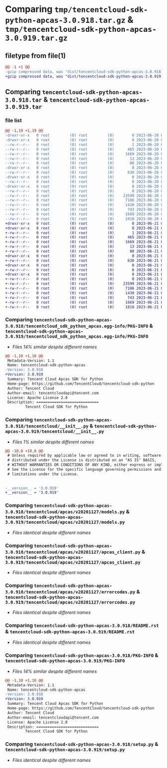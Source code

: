 # Comparing `tmp/tencentcloud-sdk-python-apcas-3.0.918.tar.gz` & `tmp/tencentcloud-sdk-python-apcas-3.0.919.tar.gz`

## filetype from file(1)

```diff
@@ -1 +1 @@
-gzip compressed data, was "dist/tencentcloud-sdk-python-apcas-3.0.918.tar", last modified: Tue Jun 20 02:32:29 2023, max compression
+gzip compressed data, was "dist/tencentcloud-sdk-python-apcas-3.0.919.tar", last modified: Wed Jun 21 00:16:52 2023, max compression
```

## Comparing `tencentcloud-sdk-python-apcas-3.0.918.tar` & `tencentcloud-sdk-python-apcas-3.0.919.tar`

### file list

```diff
@@ -1,19 +1,19 @@
-drwxr-xr-x   0 root         (0) root         (0)        0 2023-06-20 02:32:29.000000 tencentcloud-sdk-python-apcas-3.0.918/
-drwxr-xr-x   0 root         (0) root         (0)        0 2023-06-20 02:32:29.000000 tencentcloud-sdk-python-apcas-3.0.918/tencentcloud_sdk_python_apcas.egg-info/
--rw-r--r--   0 root         (0) root         (0)        1 2023-06-20 02:32:29.000000 tencentcloud-sdk-python-apcas-3.0.918/tencentcloud_sdk_python_apcas.egg-info/dependency_links.txt
--rw-r--r--   0 root         (0) root         (0)      465 2023-06-20 02:32:29.000000 tencentcloud-sdk-python-apcas-3.0.918/tencentcloud_sdk_python_apcas.egg-info/SOURCES.txt
--rw-r--r--   0 root         (0) root         (0)     1669 2023-06-20 02:32:29.000000 tencentcloud-sdk-python-apcas-3.0.918/tencentcloud_sdk_python_apcas.egg-info/PKG-INFO
--rw-r--r--   0 root         (0) root         (0)       13 2023-06-20 02:32:29.000000 tencentcloud-sdk-python-apcas-3.0.918/tencentcloud_sdk_python_apcas.egg-info/top_level.txt
--rw-r--r--   0 root         (0) root         (0)       88 2023-06-20 02:32:29.000000 tencentcloud-sdk-python-apcas-3.0.918/setup.cfg
-drwxr-xr-x   0 root         (0) root         (0)        0 2023-06-20 02:32:29.000000 tencentcloud-sdk-python-apcas-3.0.918/tencentcloud/
--rw-r--r--   0 root         (0) root         (0)      630 2023-06-20 02:32:29.000000 tencentcloud-sdk-python-apcas-3.0.918/tencentcloud/__init__.py
-drwxr-xr-x   0 root         (0) root         (0)        0 2023-06-20 02:32:29.000000 tencentcloud-sdk-python-apcas-3.0.918/tencentcloud/apcas/
--rw-r--r--   0 root         (0) root         (0)        0 2023-06-20 02:32:29.000000 tencentcloud-sdk-python-apcas-3.0.918/tencentcloud/apcas/__init__.py
-drwxr-xr-x   0 root         (0) root         (0)        0 2023-06-20 02:32:29.000000 tencentcloud-sdk-python-apcas-3.0.918/tencentcloud/apcas/v20201127/
--rw-r--r--   0 root         (0) root         (0)        0 2023-06-20 02:32:29.000000 tencentcloud-sdk-python-apcas-3.0.918/tencentcloud/apcas/v20201127/__init__.py
--rw-r--r--   0 root         (0) root         (0)    23599 2023-06-20 02:32:29.000000 tencentcloud-sdk-python-apcas-3.0.918/tencentcloud/apcas/v20201127/models.py
--rw-r--r--   0 root         (0) root         (0)     7186 2023-06-20 02:32:29.000000 tencentcloud-sdk-python-apcas-3.0.918/tencentcloud/apcas/v20201127/apcas_client.py
--rw-r--r--   0 root         (0) root         (0)     1430 2023-06-20 02:32:29.000000 tencentcloud-sdk-python-apcas-3.0.918/tencentcloud/apcas/v20201127/errorcodes.py
--rw-r--r--   0 root         (0) root         (0)      743 2023-06-20 02:32:29.000000 tencentcloud-sdk-python-apcas-3.0.918/README.rst
--rw-r--r--   0 root         (0) root         (0)     1669 2023-06-20 02:32:29.000000 tencentcloud-sdk-python-apcas-3.0.918/PKG-INFO
--rw-r--r--   0 root         (0) root         (0)     1010 2023-06-20 02:32:29.000000 tencentcloud-sdk-python-apcas-3.0.918/setup.py
+drwxr-xr-x   0 root         (0) root         (0)        0 2023-06-21 00:16:52.000000 tencentcloud-sdk-python-apcas-3.0.919/
+drwxr-xr-x   0 root         (0) root         (0)        0 2023-06-21 00:16:52.000000 tencentcloud-sdk-python-apcas-3.0.919/tencentcloud_sdk_python_apcas.egg-info/
+-rw-r--r--   0 root         (0) root         (0)        1 2023-06-21 00:16:52.000000 tencentcloud-sdk-python-apcas-3.0.919/tencentcloud_sdk_python_apcas.egg-info/dependency_links.txt
+-rw-r--r--   0 root         (0) root         (0)      465 2023-06-21 00:16:52.000000 tencentcloud-sdk-python-apcas-3.0.919/tencentcloud_sdk_python_apcas.egg-info/SOURCES.txt
+-rw-r--r--   0 root         (0) root         (0)     1669 2023-06-21 00:16:52.000000 tencentcloud-sdk-python-apcas-3.0.919/tencentcloud_sdk_python_apcas.egg-info/PKG-INFO
+-rw-r--r--   0 root         (0) root         (0)       13 2023-06-21 00:16:52.000000 tencentcloud-sdk-python-apcas-3.0.919/tencentcloud_sdk_python_apcas.egg-info/top_level.txt
+-rw-r--r--   0 root         (0) root         (0)       88 2023-06-21 00:16:52.000000 tencentcloud-sdk-python-apcas-3.0.919/setup.cfg
+drwxr-xr-x   0 root         (0) root         (0)        0 2023-06-21 00:16:52.000000 tencentcloud-sdk-python-apcas-3.0.919/tencentcloud/
+-rw-r--r--   0 root         (0) root         (0)      630 2023-06-21 00:16:52.000000 tencentcloud-sdk-python-apcas-3.0.919/tencentcloud/__init__.py
+drwxr-xr-x   0 root         (0) root         (0)        0 2023-06-21 00:16:52.000000 tencentcloud-sdk-python-apcas-3.0.919/tencentcloud/apcas/
+-rw-r--r--   0 root         (0) root         (0)        0 2023-06-21 00:16:52.000000 tencentcloud-sdk-python-apcas-3.0.919/tencentcloud/apcas/__init__.py
+drwxr-xr-x   0 root         (0) root         (0)        0 2023-06-21 00:16:52.000000 tencentcloud-sdk-python-apcas-3.0.919/tencentcloud/apcas/v20201127/
+-rw-r--r--   0 root         (0) root         (0)        0 2023-06-21 00:16:52.000000 tencentcloud-sdk-python-apcas-3.0.919/tencentcloud/apcas/v20201127/__init__.py
+-rw-r--r--   0 root         (0) root         (0)    23599 2023-06-21 00:16:52.000000 tencentcloud-sdk-python-apcas-3.0.919/tencentcloud/apcas/v20201127/models.py
+-rw-r--r--   0 root         (0) root         (0)     7186 2023-06-21 00:16:52.000000 tencentcloud-sdk-python-apcas-3.0.919/tencentcloud/apcas/v20201127/apcas_client.py
+-rw-r--r--   0 root         (0) root         (0)     1430 2023-06-21 00:16:52.000000 tencentcloud-sdk-python-apcas-3.0.919/tencentcloud/apcas/v20201127/errorcodes.py
+-rw-r--r--   0 root         (0) root         (0)      743 2023-06-21 00:16:52.000000 tencentcloud-sdk-python-apcas-3.0.919/README.rst
+-rw-r--r--   0 root         (0) root         (0)     1669 2023-06-21 00:16:52.000000 tencentcloud-sdk-python-apcas-3.0.919/PKG-INFO
+-rw-r--r--   0 root         (0) root         (0)     1010 2023-06-21 00:16:52.000000 tencentcloud-sdk-python-apcas-3.0.919/setup.py
```

### Comparing `tencentcloud-sdk-python-apcas-3.0.918/tencentcloud_sdk_python_apcas.egg-info/PKG-INFO` & `tencentcloud-sdk-python-apcas-3.0.919/tencentcloud_sdk_python_apcas.egg-info/PKG-INFO`

 * *Files 14% similar despite different names*

```diff
@@ -1,10 +1,10 @@
 Metadata-Version: 1.1
 Name: tencentcloud-sdk-python-apcas
-Version: 3.0.918
+Version: 3.0.919
 Summary: Tencent Cloud Apcas SDK for Python
 Home-page: https://github.com/TencentCloud/tencentcloud-sdk-python
 Author: Tencent Cloud
 Author-email: tencentcloudapi@tencent.com
 License: Apache License 2.0
 Description: ============================
         Tencent Cloud SDK for Python
```

### Comparing `tencentcloud-sdk-python-apcas-3.0.918/tencentcloud/__init__.py` & `tencentcloud-sdk-python-apcas-3.0.919/tencentcloud/__init__.py`

 * *Files 1% similar despite different names*

```diff
@@ -10,8 +10,8 @@
 # Unless required by applicable law or agreed to in writing, software
 # distributed under the License is distributed on an "AS IS" BASIS,
 # WITHOUT WARRANTIES OR CONDITIONS OF ANY KIND, either express or implied.
 # See the License for the specific language governing permissions and
 # limitations under the License.
 
 
-__version__ = '3.0.918'
+__version__ = '3.0.919'
```

### Comparing `tencentcloud-sdk-python-apcas-3.0.918/tencentcloud/apcas/v20201127/models.py` & `tencentcloud-sdk-python-apcas-3.0.919/tencentcloud/apcas/v20201127/models.py`

 * *Files identical despite different names*

### Comparing `tencentcloud-sdk-python-apcas-3.0.918/tencentcloud/apcas/v20201127/apcas_client.py` & `tencentcloud-sdk-python-apcas-3.0.919/tencentcloud/apcas/v20201127/apcas_client.py`

 * *Files identical despite different names*

### Comparing `tencentcloud-sdk-python-apcas-3.0.918/tencentcloud/apcas/v20201127/errorcodes.py` & `tencentcloud-sdk-python-apcas-3.0.919/tencentcloud/apcas/v20201127/errorcodes.py`

 * *Files identical despite different names*

### Comparing `tencentcloud-sdk-python-apcas-3.0.918/README.rst` & `tencentcloud-sdk-python-apcas-3.0.919/README.rst`

 * *Files identical despite different names*

### Comparing `tencentcloud-sdk-python-apcas-3.0.918/PKG-INFO` & `tencentcloud-sdk-python-apcas-3.0.919/PKG-INFO`

 * *Files 14% similar despite different names*

```diff
@@ -1,10 +1,10 @@
 Metadata-Version: 1.1
 Name: tencentcloud-sdk-python-apcas
-Version: 3.0.918
+Version: 3.0.919
 Summary: Tencent Cloud Apcas SDK for Python
 Home-page: https://github.com/TencentCloud/tencentcloud-sdk-python
 Author: Tencent Cloud
 Author-email: tencentcloudapi@tencent.com
 License: Apache License 2.0
 Description: ============================
         Tencent Cloud SDK for Python
```

### Comparing `tencentcloud-sdk-python-apcas-3.0.918/setup.py` & `tencentcloud-sdk-python-apcas-3.0.919/setup.py`

 * *Files identical despite different names*

